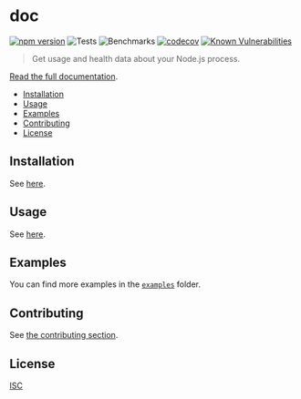 # doc

[![npm version](https://badge.fury.io/js/%40dnlup%2Fdoc.svg)](https://badge.fury.io/js/%40dnlup%2Fdoc)
![Tests](https://github.com/dnlup/doc/workflows/Tests/badge.svg)
![Benchmarks](https://github.com/dnlup/doc/workflows/Benchmarks/badge.svg)
[![codecov](https://codecov.io/gh/dnlup/doc/branch/next/graph/badge.svg?token=2I4S01J2X3)](https://codecov.io/gh/dnlup/doc)
[![Known Vulnerabilities](https://snyk.io/test/github/dnlup/doc/badge.svg?targetFile=package.json)](https://snyk.io/test/github/dnlup/doc?targetFile=package.json)

> Get usage and health data about your Node.js process.

[Read the full documentation](https://dnlup.github.io/doc).

<!-- toc -->

- [Installation](#installation)
- [Usage](#usage)
- [Examples](#examples)
- [Contributing](#contributing)
- [License](#license)

<!-- tocstop -->

## Installation

See [here](https://dnlup.github.io/doc/#/?id=installation).

## Usage

See [here](https://dnlup.github.io/doc/#/?id=usage).

## Examples

You can find more examples in the [`examples`](https://github.com/dnlup/doc/tree/HEAD/examples) folder.

## Contributing

See [the contributing section](./CONTRIBUTING.md).

## License

[ISC](./LICENSE)
